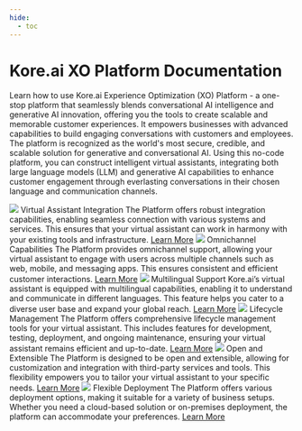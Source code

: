```yaml
---
hide:
  - toc
---
```

# **Kore.ai XO Platform Documentation**
Learn how to use Kore.ai Experience Optimization (XO) Platform - a one-stop platform that seamlessly blends conversational AI intelligence and generative AI innovation, offering you the tools to create scalable and memorable customer experiences. It empowers businesses with advanced capabilities to build engaging conversations with customers and employees. The platform is recognized as the world's most secure, credible, and scalable solution for generative and conversational AI. Using this no-code platform, you can construct intelligent virtual assistants, integrating both large language models (LLM) and generative AI capabilities to enhance customer engagement through everlasting conversations in their chosen language and communication channels.

<kr-grid type="g1">
    <kr-grid-item>
        <img src="https://kore-wordpress.s3.us-east-2.amazonaws.com/wp-content/uploads/2023/10/04052752/Message-Chart-Circle-Icon.svg"></img>
        <kr-grid-title>Virtual Assistant Integration</kr-grid-title>
        <kr-grid-desc>The Platform offers robust integration capabilities, enabling seamless connection with various systems and services. This ensures that your virtual assistant can work in harmony with your existing tools and infrastructure.</kr-grid-desc>
        <a href="">Learn More</a>
    </kr-grid-item>
    <kr-grid-item>
        <img src="https://kore-wordpress.s3.us-east-2.amazonaws.com/wp-content/uploads/2023/10/04051942/Message-Chat-Icon.svg"></img>
        <kr-grid-title>Omnichannel Capabilities</kr-grid-title>
        <kr-grid-desc>The Platform provides omnichannel support, allowing your virtual assistant to engage with users across multiple channels such as web, mobile, and messaging apps. This ensures consistent and efficient customer interactions.</kr-grid-desc>
        <a href="">Learn More</a>
    </kr-grid-item>
    <kr-grid-item>
        <img src="https://kore-wordpress.s3.us-east-2.amazonaws.com/wp-content/uploads/2023/10/04052034/Data-Flow-Icon.svg"></img>
        <kr-grid-title>Multilingual Support</kr-grid-title>
        <kr-grid-desc>Kore.ai’s virtual assistant is equipped with multilingual capabilities, enabling it to understand and communicate in different languages. This feature helps you cater to a diverse user base and expand your global reach.</kr-grid-desc>
        <a href="">Learn More</a>
    </kr-grid-item>
</kr-grid>
<kr-grid type="g1">
    <kr-grid-item>
        <img src="https://kore-wordpress.s3.us-east-2.amazonaws.com/wp-content/uploads/2023/10/04063645/FAQ-Icon.svg"></img>
        <kr-grid-title>Lifecycle Management</kr-grid-title>
        <kr-grid-desc>The Platform offers comprehensive lifecycle management tools for your virtual assistant. This includes features for development, testing, deployment, and ongoing maintenance, ensuring your virtual assistant remains efficient and up-to-date.</kr-grid-desc>
        <a href="">Learn More</a>
    </kr-grid-item>
    <kr-grid-item>
        <img src="https://kore-wordpress.s3.us-east-2.amazonaws.com/wp-content/uploads/2023/10/04052559/Laptop-Icon.svg"></img>
        <kr-grid-title>Open and Extensible</kr-grid-title>
        <kr-grid-desc>The Platform is designed to be open and extensible, allowing for customization and integration with third-party services and tools. This flexibility empowers you to tailor your virtual assistant to your specific needs.</kr-grid-desc>
        <a href="">Learn More</a>
    </kr-grid-item>
    <kr-grid-item>
        <img src="https://kore-wordpress.s3.us-east-2.amazonaws.com/wp-content/uploads/2023/10/04051929/Annotation-Alert-Icon.svg"></img>
        <kr-grid-title>Flexible Deployment</kr-grid-title>
        <kr-grid-desc>The Platform offers various deployment options, making it suitable for a variety of business setups. Whether you need a cloud-based solution or on-premises deployment, the platform can accommodate your preferences.</kr-grid-desc>
        <a href="">Learn More</a>
    </kr-grid-item>
</kr-grid>
